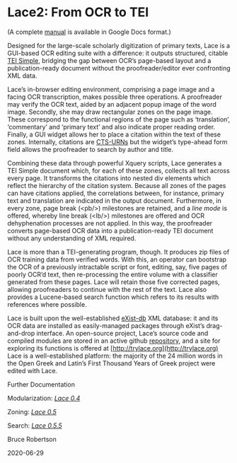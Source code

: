 # Lace2: From OCR to TEI

(A complete [manual](https://docs.google.com/document/d/1ZErAy0ytybk9Jozh5jjunXu9JozZg4Nz35fDnGui3Sk/edit?usp=sharing) is available in Google Docs format.)

Designed for the large-scale scholarly digitization of primary texts, Lace is a GUI-based OCR editing suite with a difference: it outputs structured, citable [TEI Simple](https://teic.github.io/TEI-Simple/), bridging the gap between OCR’s page-based layout and a publication-ready document without the proofreader/editor ever confronting XML data.

Lace’s in-browser editing environment, comprising a page image and a facing OCR transcription, makes possible three operations. A proofreader may verify the OCR text, aided by an adjacent popup image of the word image. Secondly, she may draw rectangular zones on the page image. These correspond to the functional regions of the page such as ‘translation’, ‘commentary’ and ‘primary text’ and also indicate proper reading order. Finally, a GUI widget allows her to place a citation within the text of these zones. Internally, citations are [CTS-URNs](https://www.homermultitext.org/hmt-doc/cite/cts-urn-overview.html) but the widget’s type-ahead form field allows the proofreader to search by author and title.

Combining these data through powerful Xquery scripts, Lace generates a TEI Simple document which, for each of these zones, collects all text across every page. It transforms the citations into nested div elements which reflect the hierarchy of the citation system. Because all zones of the pages can have citations applied, the correlations between, for instance, primary text and translation are indicated in the output document. Furthermore, in every zone, page break (&lt;pb/&gt;) milestones are retained, and a *line mode* is offered, whereby line break (&lt;lb/&gt;) milestones are offered and OCR dehyphenation processes are not applied. In this way, the proofreader converts page-based OCR data into a publication-ready TEI document without any understanding of XML required.

Lace is more than a TEI-generating program, though. It produces zip files of OCR training data from verified words. With this, an operator can bootstrap the OCR of a previously intractable script or font, editing, say, five pages of poorly OCR’d text, then re-processing the entire volume with a classifier generated from these pages. Lace will retain those five corrected pages, allowing proofreaders to continue with the rest of the text. Lace also provides a Lucene-based search function which refers to its results with references where possible.

Lace is built upon the well-established [eXist-db](http://exist-db.org/exist/apps/homepage/index.html) XML database: it and its OCR data are installed as easily-managed packages through eXist’s drag-and-drop interface. An open-source project, Lace’s source code and compiled modules are stored in an active github [repository](https://github.com/brobertson/Lace2), and a site for exploring its functions is offered at [http://trylace.org](http://trylace.org) Lace is a well-established platform: the majority of the 24 million words in the Open Greek and Latin’s First Thousand Years of Greek project were edited with Lace.

Further Documentation

Modularization: [*Lace 0.4*](https://docs.google.com/document/d/1eGfseeNOPe1FNbEZ-F5UOozAqbaPdquIu14iEhFYVOI/edit?usp=sharing)

Zoning: [*Lace 0.5*](https://docs.google.com/document/d/1WV72eKqTkg-hugXO5jY4SERA8yQHp3B0LSS1f5tCa-E/edit?usp=sharing)

Search: [*Lace 0.5.5*](https://docs.google.com/document/d/1HRzFKwhO4nyeXLdQvPEbChELO39SV2lh_xl0K09g9-Y/edit?usp=sharing)

Bruce Robertson

2020-06-29

